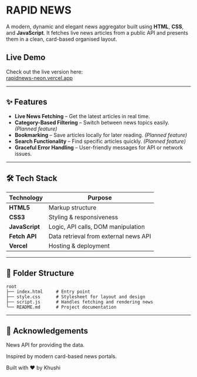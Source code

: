# RAPID NEWS 

A modern, dynamic and elegant news aggregator built using **HTML**, **CSS**, and **JavaScript**. It fetches live news articles from a public API and presents them in a clean, card-based organised layout.

##  Live Demo

Check out the live version here:  
[rapidnews-neon.vercel.app](https://rapidnews-neon.vercel.app//) 

---

## ✨ Features

- **Live News Fetching** – Get the latest articles in real time.
- **Category-Based Filtering** – Switch between news topics easily. *(Planned feature)*
- **Bookmarking** – Save articles locally for later reading. *(Planned feature)*
- **Search Functionality** – Find specific articles quickly. *(Planned feature)*
- **Graceful Error Handling** – User-friendly messages for API or network issues.

---

## 🛠 Tech Stack

| Technology     | Purpose |
|----------------|---------|
| **HTML5**      | Markup structure |
| **CSS3**       | Styling & responsiveness |
| **JavaScript** | Logic, API calls, DOM manipulation |
| **Fetch API**  | Data retrieval from external news API |
| **Vercel**     | Hosting & deployment |
---

## 📂 Folder Structure

```text
root
├── index.html     # Entry point
├── style.css      # Stylesheet for layout and design
├── script.js      # Handles fetching and rendering news
└── README.md      # Project documentation
```
---
## 🙌 Acknowledgements

News API for providing the data.

Inspired by modern card-based news portals.

Built with ❤️ by Khushi 
